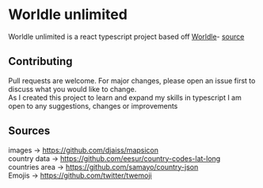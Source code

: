 # Worldle unlimited

Worldle unlimited is a react typescript project based off [Worldle](https://worldle.teuteuf.fr/)- [source](https://github.com/teuteuf/worldle/)

## Contributing
Pull requests are welcome. For major changes, please open an issue first to discuss what you would like to change. <br/>
As I created this project to learn and expand my skills in typescript I am open to any suggestions, changes or improvements

## Sources

images -> https://github.com/djaiss/mapsicon <br/>
country data -> https://github.com/eesur/country-codes-lat-long <br/>
countries area -> https://github.com/samayo/country-json <br/>
Emojis -> https://github.com/twitter/twemoji